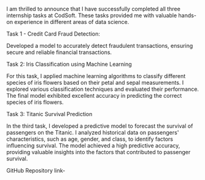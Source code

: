 I am thrilled to announce that I have successfully completed all three internship tasks at CodSoft. These tasks provided me with valuable hands-on experience in different areas of data science.



Task 1 - Credit Card Fraud Detection:



Developed a model to accurately detect fraudulent transactions, ensuring secure and reliable financial transactions.



Task 2: Iris Classification using Machine Learning



For this task, I applied machine learning algorithms to classify different species of iris flowers based on their petal and sepal measurements. I explored various classification techniques and evaluated their performance. The final model exhibited excellent accuracy in predicting the correct species of iris flowers.



Task 3: Titanic Survival Prediction



In the third task, I developed a predictive model to forecast the survival of passengers on the Titanic. I analyzed historical data on passengers' characteristics, such as age, gender, and class, to identify factors influencing survival. The model achieved a high predictive accuracy, providing valuable insights into the factors that contributed to passenger survival.



GitHub Repository link- 

